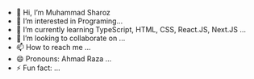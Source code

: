 - 👋 Hi, I’m Muhammad Sharoz
- 👀 I’m interested in Programing...
- 🌱 I’m currently learning TypeScript, HTML, CSS, React.JS, Next.JS ...
- 💞️ I’m looking to collaborate on ...
- 📫 How to reach me ...
- 😄 Pronouns: Ahmad Raza ...
- ⚡ Fun fact: ...

<!---
024ahmad/024ahmad is a ✨ special ✨ repository because its `README.md` (this file) appears on your GitHub profile.
You can click the Preview link to take a look at your changes.
--->
